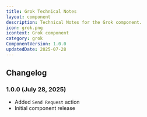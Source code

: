 ```yaml
---
title: Grok Technical Notes
layout: component
description: Technical Notes for the Grok component.
icon: grok.png
icontext: Grok component
category: grok
ComponentVersion: 1.0.0
updatedDate: 2025-07-28
---
```


## Changelog

### 1.0.0 (July 28, 2025)

* Added `Send Request` action
* Initial component release